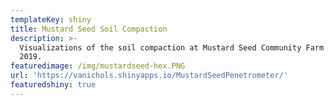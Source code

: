 ```yaml
---
templateKey: shiny
title: Mustard Seed Soil Compaction
description: >-
  Visualizations of the soil compaction at Mustard Seed Community Farm taken in
  2019. 
featuredimage: /img/mustardseed-hex.PNG
url: 'https://vanichols.shinyapps.io/MustardSeedPenetrometer/'
featuredshiny: true
---
```


